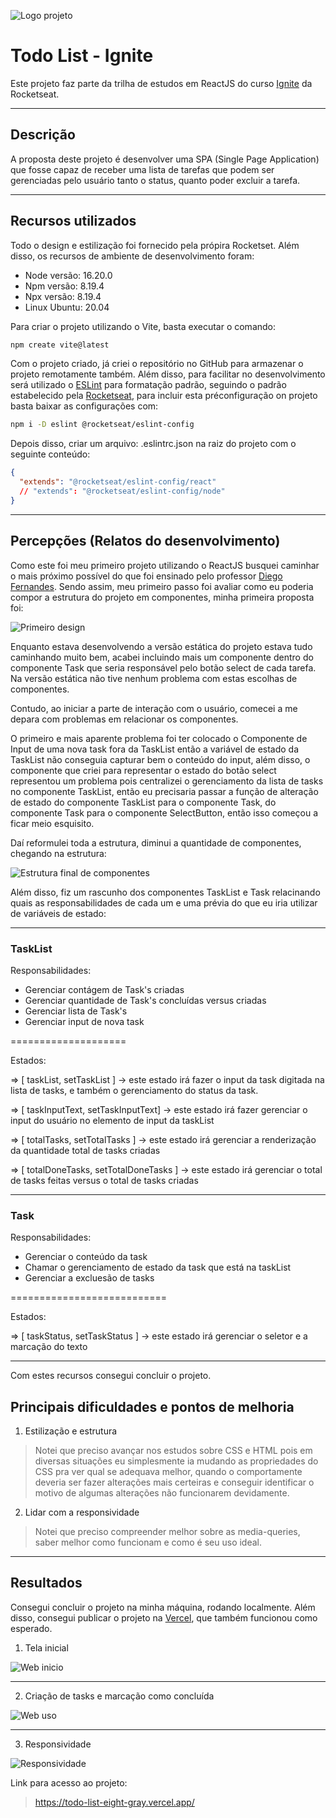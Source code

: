 ![Logo projeto](./src/assets/radme/logo.png)

# Todo List - Ignite

Este projeto faz parte da trilha de estudos em ReactJS do curso [Ignite](https://lp.rocketseat.com.br/ignite?utm_source=google&utm_medium=cpc&utm_campaign=lead&utm_term=perpetuo&utm_content=publicofrio-lead-ignite-texto-lead-kws-none-none-ignite-metodoeficiente-none-br-sitelink&gclid=CjwKCAjwyqWkBhBMEiwAp2yUFgsMHLhkTCPzfY1Oos333T9fPW8C4TA7ZrARMJ9EM7aec3H8tk0o2hoC6lwQAvD_BwE) da Rocketseat.

---
## Descrição
A proposta deste projeto é desenvolver uma SPA (Single Page Application) que fosse capaz de receber uma lista de tarefas que podem ser gerenciadas pelo usuário tanto o status, quanto poder excluir a tarefa.

---
## Recursos utilizados

Todo o design e estilização foi fornecido pela própira Rocketset.
Além disso, os recursos de ambiente de desenvolvimento foram:
- Node versão: 16.20.0
- Npm versão: 8.19.4
- Npx versão: 8.19.4
- Linux Ubuntu: 20.04

Para criar o projeto utilizando o Vite, basta executar o comando:

``` bash
npm create vite@latest
```

Com o projeto criado, já criei o repositório no GitHub para armazenar o projeto remotamente também. Além disso, para facilitar no desenvolvimento será utilizado o [ESLint](https://eslint.org/) para formatação padrão, seguindo o padrão estabelecido pela [Rocketseat](https://www.npmjs.com/package/@rocketseat/eslint-config), para incluir esta préconfiguração on projeto basta baixar as configurações com: 

```bash
npm i -D eslint @rocketseat/eslint-config
```

Depois disso, criar um arquivo: .eslintrc.json na raiz do projeto com o seguinte conteúdo:

```json
{
  "extends": "@rocketseat/eslint-config/react"
  // "extends": "@rocketseat/eslint-config/node"
}
```

---
## Percepções (Relatos do desenvolvimento)

Como este foi meu primeiro projeto utilizando o ReactJS busquei caminhar o mais próximo possível do que foi ensinado pelo professor [Diego Fernandes](https://github.com/diego3g). Sendo assim, meu primeiro passo foi avaliar como eu poderia compor a estrutura do projeto em componentes, minha primeira proposta foi: 

![Primeiro design](src/assets/radme/primeiro-design-componentes.png)

Enquanto estava desenvolvendo a versão estática do projeto estava tudo caminhando muito bem, acabei incluindo mais um componente dentro do componente Task que seria responsável pelo botão select de cada tarefa. Na versão estática não tive nenhum problema com estas escolhas de componentes.

Contudo, ao iniciar a parte de interação com o usuário, comecei a me depara com problemas em relacionar os componentes.

O primeiro e mais aparente problema foi ter colocado o Componente de Input de uma nova task fora da TaskList então a variável de estado da TaskList não conseguia capturar bem o conteúdo do input, além disso, o componente que criei para representar o estado do botão select representou um problema pois centralizei o gerenciamento da lista de tasks no componente TaskList, então eu precisaria passar a função de alteração de estado do componente TaskList para o componente Task, do componente Task para o componente SelectButton, então isso começou a ficar meio esquisito. 

Daí reformulei toda a estrutura, diminui a quantidade de componentes, chegando na estrutura:

![Estrutura final de componentes](src/assets/radme/design-componentes-final.png)

Além disso, fiz um rascunho dos componentes TaskList e Task relacinando quais as responsabilidades de cada um e uma prévia do que eu iria utilizar de variáveis de estado: 

--- 

### TaskList
Responsabilidades: 

- Gerenciar contágem de Task's criadas
- Gerenciar quantidade de Task's concluídas versus criadas
- Gerenciar lista de Task's 
- Gerenciar input de nova task

====================

Estados: 

=> \[ taskList, setTaskList \] -> este estado irá fazer o input da task digitada na lista de tasks, e também o gerenciamento do status da task.

=> \[ taskInputText, setTaskInputText\] -> este estado irá fazer gerenciar o input do usuário no elemento de input da taskList 

=> \[ totalTasks, setTotalTasks \] -> este estado irá gerenciar a renderização da quantidade total de tasks criadas

=> \[ totalDoneTasks, setTotalDoneTasks \] -> este estado irá gerenciar o total de tasks feitas versus o total de tasks criadas

---
### Task
Responsabilidades:

- Gerenciar o conteúdo da task
- Chamar o gerenciamento de estado da task que está na taskList
- Gerenciar a excluesão de tasks

===========================

Estados:

=> \[ taskStatus, setTaskStatus \] -> este estado irá gerenciar o seletor e a marcação do texto

---
Com estes recursos consegui concluir o projeto.

## Principais dificuldades e pontos de melhoria

1. Estilização e estrutura

> Notei que preciso avançar nos estudos sobre CSS e HTML pois em diversas situações eu simplesmente ia mudando as propriedades do CSS pra ver qual se adequava melhor, quando o comportamente deveria ser fazer alterações mais certeiras e conseguir identificar o motivo de algumas alterações não funcionarem devidamente. 

2. Lidar com a responsividade
> Notei que preciso compreender melhor sobre as media-queries, saber melhor como funcionam e como é seu uso ideal.
---
## Resultados

Consegui concluir o projeto na minha máquina, rodando localmente. Além disso, consegui publicar o projeto na [Vercel](https://vercel.com/), que também funcionou como esperado. 
1. Tela inicial
  
![Web inicio](src/assets/radme/web-inicio.png)

---
2. Criação de tasks e marcação como concluída

![Web uso](src/assets/radme/web-uso.png)

---
3. Responsividade
   
![Responsividade](src/assets/radme/web-responsivo.png)

Link para acesso ao projeto:

> https://todo-list-eight-gray.vercel.app/

